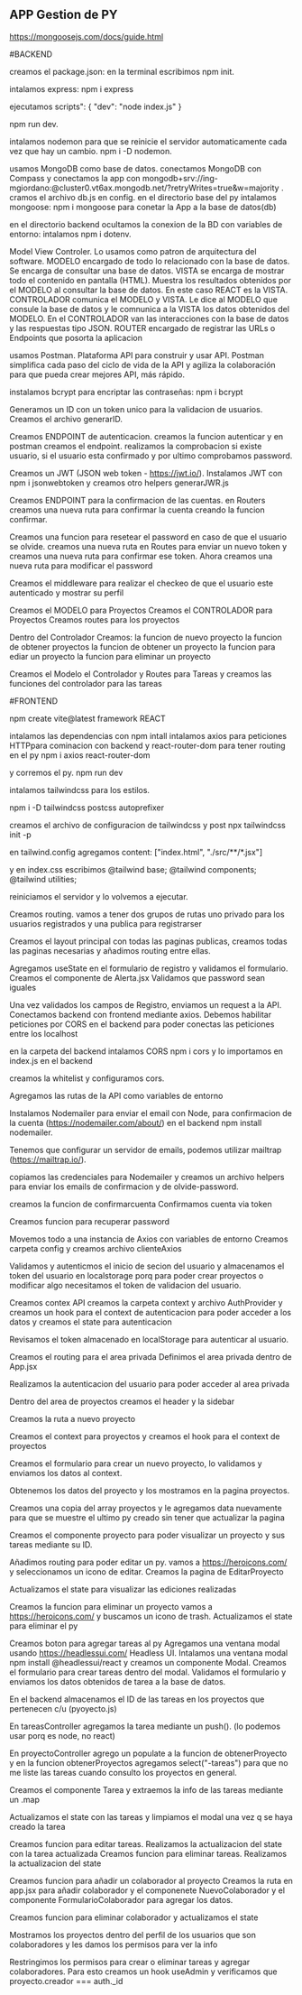 ## APP Gestion de PY

https://mongoosejs.com/docs/guide.html

#BACKEND

creamos el package.json: en la terminal escribimos npm init.

intalamos express: npm i express

ejecutamos scripts": {
    "dev": "node index.js"
} 

npm run dev.

intalamos nodemon para que se reinicie el servidor automaticamente cada vez que hay un cambio. npm i -D nodemon.

usamos MongoDB como base de datos. 
conectamos MongoDB con Compass y conectamos la app con mongodb+srv://ing-mgiordano:<password>@cluster0.vt6ax.mongodb.net/?retryWrites=true&w=majority .
cramos el archivo db.js en config.
en el directorio base del py intalamos mongoose: npm i mongoose para conetar la App a la base de datos(db)

en el directorio backend
ocultamos la conexion de la BD con variables de entorno: intalamos npm i dotenv.

Model View Controler. Lo usamos como patron de arquitectura del software. 
MODELO encargado de todo lo relacionado con la base de datos. Se encarga de consultar una base de datos.
VISTA se encarga de mostrar todo el contenido en pantalla (HTML). Muestra los resultados obtenidos por el MODELO al consultar la base de datos. En este caso REACT es la VISTA.
CONTROLADOR comunica el MODELO y VISTA. Le dice al MODELO que consule la base de datos y le comnunica a la VISTA los datos obtenidos del MODELO. En el CONTROLADOR van las interacciones con la base de datos y las respuestas tipo JSON.
ROUTER encargado de registrar las URLs o Endpoints que posorta la aplicacion


usamos Postman. Plataforma API para construir y usar API. Postman simplifica cada paso del ciclo de vida de la API y agiliza la colaboración para que pueda crear mejores API, más rápido.

instalamos bcrypt para encriptar las contraseñas: npm i bcrypt

Generamos un ID con un token unico para la validacion de usuarios. Creamos el archivo generarID. 

Creamos ENDPOINT de autenticacion. creamos la funcion autenticar y en postman creamos el endpoint.
realizamos la comprobacion si existe usuario, si el usuario esta confirmado y por ultimo comprobamos password.

Creamos un JWT (JSON web token - https://jwt.io/). Instalamos JWT con npm i jsonwebtoken y creamos otro helpers generarJWR.js

Creamos ENDPOINT para la confirmacion de las cuentas.
en Routers creamos una nueva ruta para confirmar la cuenta creando la funcion confirmar.

Creamos una funcion para resetear el password en caso de que el usuario se olvide. 
creamos una nueva ruta en Routes para enviar un nuevo token y creamos una nueva ruta para confirmar ese token.
Ahora creamos una nueva ruta para modificar el password

Creamos el middleware para realizar el checkeo de que el usuario este autenticado y mostrar su perfil

Creamos el MODELO para Proyectos
Creamos el CONTROLADOR para Proyectos
Creamos routes para los proyectos

Dentro del Controlador Creamos:
 la funcion de nuevo proyecto
 la funcion de obtener proyectos 
 la funcion de obtener un proyecto
 la funcion para ediar un proyecto
 la funcion para eliminar un proyecto

Creamos el Modelo el Controlador y Routes para Tareas
 y creamos las funciones del controlador para las tareas


#FRONTEND

npm create vite@latest
framework REACT

intalamos las dependencias con npm intall
intalamos axios para peticiones HTTPpara cominacion con backend y react-router-dom para tener routing en el py
npm i axios react-router-dom

y corremos el py. npm run dev

intalamos tailwindcss para los estilos.

npm i -D tailwindcss postcss autoprefixer

creamos el archivo de configuracion de tailwindcss y post
npx tailwindcss init -p

en tailwind.config agregamos content: ["index.html", "./src/**/*.jsx"]

y en index.css escribimos @tailwind base;
@tailwind components;
@tailwind utilities;

reiniciamos el servidor y lo volvemos a ejecutar.

Creamos routing. 
vamos a tener dos grupos de rutas uno privado para los usuarios registrados y una publica para registrarser

Creamos el layout principal con todas las paginas publicas, creamos todas las paginas necesarias y añadimos routing entre ellas.

Agregamos useState en el formulario de registro y validamos el formulario. 
Creamos el componente de Alerta.jsx
Validamos que password sean iguales

Una vez validados los campos de Registro, enviamos un request a la API. Conectamos backend con frontend mediante axios.
Debemos habilitar peticiones por CORS en el backend para poder conectas las peticiones entre los localhost

en la carpeta del backend intalamos CORS 
npm i cors 
y lo importamos en index.js en el backend

creamos la whitelist y configuramos cors.

Agregamos las rutas de la API como variables de entorno

Instalamos Nodemailer para enviar el email con Node, para confirmacion de la cuenta  (https://nodemailer.com/about/) en el backend
npm install nodemailer.

Tenemos que configurar un servidor de emails, podemos utilizar mailtrap (https://mailtrap.io/). 

copiamos las credenciales para Nodemailer y creamos un archivo helpers para enviar los emails de confirmacion y de olvide-password.

creamos la funcion de confirmarcuenta
Confirmamos cuenta via token

Creamos funcion para recuperar password

Movemos todo a una instancia de Axios con variables de entorno
Creamos carpeta config y creamos archivo clienteAxios

Validamos y autenticmos el inicio de secion del usuario y almacenamos el token del usuario en localstorage porq para poder crear proyectos o modificar algo necesitamos el token de validacion del usuario.

Creamos contex API
creamos la carpeta context y archivo AuthProvider
y creamos un hook para el context de autenticacion para poder acceder a los datos
y creamos el state para autenticacion

Revisamos el token almacenado en localStorage para autenticar al usuario.

Creamos el routing para el area privada
Definimos el area privada dentro de App.jsx

Realizamos la autenticacion del usuario para poder acceder al area privada 

Dentro del area de proyectos creamos el header y la sidebar

Creamos la ruta a nuevo proyecto

Creamos el context para proyectos y creamos el hook para el context de proyectos

Creamos el formulario para crear un nuevo proyecto, lo validamos y enviamos los datos al context.

Obtenemos los datos del proyecto y los mostramos en la pagina proyectos. 

Creamos una copia del array proyectos y le agregamos data nuevamente para que se muestre el ultimo py creado sin tener que actualizar la pagina

Creamos el componente proyecto para poder visualizar un proyecto y sus tareas mediante su ID.

Añadimos routing para poder editar un py.
vamos a https://heroicons.com/ y seleccionamos un icono de editar.
Creamos la pagina de EditarProyecto

Actualizamos el state para visualizar las ediciones realizadas

Creamos la funcion para eliminar un proyecto
vamos a https://heroicons.com/ y buscamos un icono de trash.
Actualizamos el state para eliminar el py

Creamos boton para agregar tareas al py
Agregamos una ventana modal usando https://headlessui.com/ Headless UI. Intalamos una ventana modal npm install @headlessui/react y creamos un componente Modal. Creamos el formulario para crear tareas dentro del modal.
Validamos el formulario y enviamos los datos obtenidos de tarea a la base de datos.

En el backend almacenamos el ID de las tareas en los proyectos que pertenecen c/u (pyoyecto.js)

En tareasController agregamos la tarea mediante un push(). (lo podemos usar porq es node, no react)

En proyectoController agrego un populate a la funcion de obtenerProyecto y en la funcion obtenerProyectos agregamos select("-tareas") para que no me liste las tareas cuando consulto los proyectos en general.

Creamos el componente Tarea y extraemos la info de las tareas mediante un .map

Actualizamos el state con las tareas y limpiamos el modal una vez q se haya creado la tarea

Creamos funcion para editar tareas. Realizamos la actualizacion del state con la tarea actualizada
Creamos funcion para eliminar tareas. Realizamos la actualizacion del state

Creamos funcion para añadir un colaborador al proyecto
Creamos la ruta en app.jsx para añadir colaborador y el componenete NuevoColaborador y el componente FormularioColaborador para agregar los datos.

Creamos funcion para eliminar colaborador y actualizamos el state

Mostramos los proyectos dentro del perfil de los usuarios que son colaboradores y les damos los permisos para ver la info

Restringimos los permisos para crear o eliminar tareas y agregar colaboradores. Para esto creamos un hook useAdmin y verificamos que proyecto.creador === auth._id